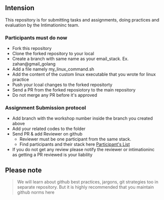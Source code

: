 ## Intension
This repository is for submitting tasks and assignments, doing practices and evaluation by the Intimationinc team. 

### Participants must do now

- Fork this repository
- Clone the forked repository to your local
- Create a branch with same name as your email_stack. Ex. zahan@gmail_golang
- Add a file namely my_linux_command.sh
- Add the content of the custom linux executable that you wrote for linux practice
- Push your lcoal changes to the forked repositorty
- Send a PR from the forked reposiotory to the main repository
- Do not merge any PR before it's approved

### Assignment Submission protocol

- Add branch with the workshop number inside the branch you created above
- Add your related codes to the folder
- Send PR & add Reviewer on github
    - Reviewer must be one participant from the same stack.
    - Find participants and their stack here [Participant's List](https://docs.google.com/spreadsheets/d/1YG7wfUQPS00O1XpTidM6X4e09thz0yS0l232W3YhFMI/edit?usp=sharing)
- If you do not get any review please notify the reviewer or intimationinc as getting a PR reviewed is your liability


## Please note 

> We will learn about github best practices, jargons, git strategies too in separate repository. But it is highly recommended that you maintain github norms here
